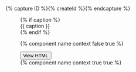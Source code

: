 {% capture ID %}{% createId %}{% endcapture %}

<figure class="border border-base-lighter margin-0 margin-y-3 padding-3 tablet:padding-4 radius-lg" {% if label %}aria-label="{{ label }}"{% endif %}>
  {% if caption %}<figcaption class="margin-bottom-2">{{ caption }}</figcaption>{% endif %}

  {% component name context false true %}

  <div class="margin-0 margin-top-3">
    <div class="usa-accordion cfa-accordion">
      <div class="usa-accordion__heading">
        <button type="button" class="usa-accordion__button" aria-expanded="false" aria-controls="aria-c-{{ ID }}">
          View HTML
        </button>
      </div>
      <div id="aria-c-{{ ID }}" class="usa-accordion__content overflow-visible padding-0">
        {% component name context true true %}
      </div>
    </div>
  </div>
</figure>